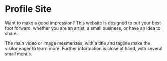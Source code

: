 # Profile Site

Want to make a good impression?  This website is designed to put your best foot forward, whether you are an artist, a small business, or have an idea to share.

The main video or image mesmerizes, with a title and tagline make the visitor eager to learn more. Further information is close at hand, with several small menus.